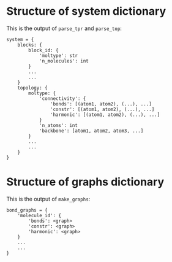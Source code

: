 # Structure of system dictionary

This is the output of `parse_tpr` and `parse_top`:

``` 
system = {
    blocks: {
        block_id: {
            'moltype': str
            'n_molecules': int
        }
        ...
        ...
    }
    topology: {
        moltype: {
            'connectivity': {
                'bonds': [(atom1, atom2), (...), ...]
                'constr': [(atom1, atom2), (...), ...]
                'harmonic': [(atom1, atom2), (...), ...]
            }
            'n_atoms': int
            'backbone': [atom1, atom2, atom3, ...]
        }
        ...
        ...
    }
}
```

# Structure of graphs dictionary

This is the output of `make_graphs`:

``` 
bond_graphs = {
    'molecule_id': {
        'bonds': <graph>
        'constr': <graph>
        'harmonic': <graph>
    }
    ...
    ...
}
```
